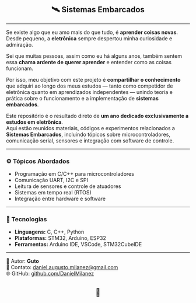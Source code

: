 <h2 align="center">🛰️ Sistemas Embarcados</h2>

---

Se existe algo que eu amo mais do que tudo, é **aprender coisas novas**. Desde pequeno, a **eletrônica** sempre despertou minha curiosidade e admiração.  

Sei que muitas pessoas, assim como eu há alguns anos, também sentem essa **chama ardente de querer aprender** e entender como as coisas funcionam.

Por isso, meu objetivo com este projeto é **compartilhar o conhecimento** que adquiri ao longo dos meus estudos — tanto como competidor de eletrônica quanto em aprendizados independentes — unindo teoria e prática sobre o funcionamento e a implementação de **sistemas embarcados**.

Este repositório é o resultado direto de **um ano dedicado exclusivamente a estudos em eletrônica**.  
Aqui estão reunidos materiais, códigos e experimentos relacionados a **Sistemas Embarcados**, incluindo tópicos sobre microcontroladores, comunicação serial, sensores e integração com software de controle.

---

### ⚙️ Tópicos Abordados
- Programação em C/C++ para microcontroladores  
- Comunicação UART, I2C e SPI  
- Leitura de sensores e controle de atuadores  
- Sistemas em tempo real (RTOS)  
- Integração entre hardware e software

---

### 🧩 Tecnologias
- **Linguagens:** C, C++, Python  
- **Plataformas:** STM32, Arduino, ESP32  
- **Ferramentas:** Arduino IDE, VSCode, STM32CubeIDE

---

👤  Autor: **Guto**  
📧 Contato: [daniel.augusto.milanez@gmail.com](mailto:daniel.augusto.milanez@gmail.com)  
🌐 GitHub: [github.com/DanielMilanez](https://github.com/DanielMilanez)

<h2 align="center">🐢</h2>